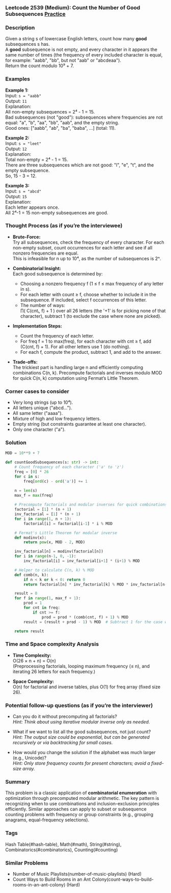 ### Leetcode 2539 (Medium): Count the Number of Good Subsequences [Practice](https://leetcode.com/problems/count-the-number-of-good-subsequences)

### Description  
Given a string s of lowercase English letters, count how many **good** subsequences s has.  
A **good** subsequence is not empty, and every character in it appears the same number of times (the frequency of every included character is equal, for example: "aabb", "bb", but not "aab" or "abcdeaa").  
Return the count modulo 10⁹ + 7.

### Examples  

**Example 1:**  
Input: `s = "aabb"`  
Output: `11`  
Explanation:  
All non-empty subsequences = 2⁴ - 1 = 15.  
Bad subsequences (not "good"): subsequences where frequencies are not equal: "a", "b", "aa", "bb", "aab", and the empty string.  
Good ones: ["aabb", "ab", "ba", "baba", ...] (total: 11).

**Example 2:**  
Input: `s = "leet"`  
Output: `12`  
Explanation:  
Total non-empty = 2⁴ - 1 = 15.  
There are three subsequences which are not good: "l", "e", "t", and the empty subsequence.  
So, 15 - 3 = 12.

**Example 3:**  
Input: `s = "abcd"`  
Output: `15`  
Explanation:  
Each letter appears once.  
All 2⁴-1 = 15 non-empty subsequences are good.

### Thought Process (as if you’re the interviewee)  

- **Brute-Force:**  
  Try all subsequences, check the frequency of every character. For each non-empty subset, count occurrences for each letter and see if all nonzero frequencies are equal.  
  This is infeasible for n up to 10⁴, as the number of subsequences is 2ⁿ.

- **Combinatorial Insight:**  
  Each good subsequence is determined by:
    - Choosing a nonzero frequency f (1 ≤ f ≤ max frequency of any letter in s).
    - For each letter with count ≥ f, choose whether to include it in the subsequence. If included, select f occurrences of this letter.
    - The number of ways:  
      ∏( C(cntᵢ, f) + 1 ) over all 26 letters (the '+1' is for picking none of that character), subtract 1 (to exclude the case where none are picked).

- **Implementation Steps:**  
  - Count the frequency of each letter.
  - For freq f = 1 to max(freq), for each character with cnt ≥ f, add (C(cnt, f) + 1). For all other letters use 1 (do nothing).
  - For each f, compute the product, subtract 1, and add to the answer.

- **Trade-offs:**  
  The trickiest part is handling large n and efficiently computing combinations C(n, k). Precompute factorials and inverses modulo MOD for quick C(n, k) computation using Fermat’s Little Theorem.

### Corner cases to consider  
- Very long strings (up to 10⁴).
- All letters unique ("abcd...").
- All same letter ("aaaa").
- Mixture of high and low frequency letters.
- Empty string (but constraints guarantee at least one character).
- Only one character ("a").

### Solution

```python
MOD = 10**9 + 7

def countGoodSubsequences(s: str) -> int:
    # Count frequency of each character ('a' to 'z')
    freq = [0] * 26
    for c in s:
        freq[ord(c) - ord('a')] += 1

    n = len(s)
    max_f = max(freq)
    
    # Precompute factorials and modular inverses for quick combinations
    factorial = [1] * (n + 1)
    inv_factorial = [1] * (n + 1)
    for i in range(1, n + 1):
        factorial[i] = factorial[i-1] * i % MOD

    # Fermat's Little Theorem for modular inverse
    def modinv(x):
        return pow(x, MOD - 2, MOD)

    inv_factorial[n] = modinv(factorial[n])
    for i in range(n-1, 0, -1):
        inv_factorial[i] = inv_factorial[i+1] * (i+1) % MOD

    # Helper to calculate C(n, k) % MOD
    def comb(n, k):
        if n < k or k < 0: return 0
        return factorial[n] * inv_factorial[k] % MOD * inv_factorial[n-k] % MOD

    result = 0
    for f in range(1, max_f + 1):
        prod = 1
        for cnt in freq:
            if cnt >= f:
                prod = prod * (comb(cnt, f) + 1) % MOD
        result = (result + prod - 1) % MOD  # Subtract 1 for the case where none are chosen

    return result
```

### Time and Space complexity Analysis  

- **Time Complexity:**  
  O(26 × n + n) = O(n)  
  (Preprocessing factorials, looping maximum frequency (≤ n), and iterating 26 letters for each frequency.)

- **Space Complexity:**  
  O(n) for factorial and inverse tables, plus O(1) for freq array (fixed size 26).

### Potential follow-up questions (as if you’re the interviewer)  

- Can you do it without precomputing all factorials?  
  *Hint: Think about using iterative modular inverse only as needed.*

- What if we want to list all the good subsequences, not just count?  
  *Hint: The output size could be exponential, but can be generated recursively or via backtracking for small cases.*

- How would you change the solution if the alphabet was much larger (e.g., Unicode)?  
  *Hint: Only store frequency counts for present characters; avoid a fixed-size array.*

### Summary
This problem is a classic application of **combinatorial enumeration** with optimization through precomputed modular arithmetic. The key pattern is recognizing when to use combinations and inclusion-exclusion principles efficiently. Similar approaches can apply to subset or subsequence counting problems with frequency or group constraints (e.g., grouping anagrams, equal-frequency selections).

### Tags
Hash Table(#hash-table), Math(#math), String(#string), Combinatorics(#combinatorics), Counting(#counting)

### Similar Problems
- Number of Music Playlists(number-of-music-playlists) (Hard)
- Count Ways to Build Rooms in an Ant Colony(count-ways-to-build-rooms-in-an-ant-colony) (Hard)